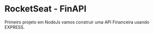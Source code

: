 # RocketSeat - FinAPI

Primeiro projeto em NodeJs vamos construir uma API Financeira usando EXPRESS.

